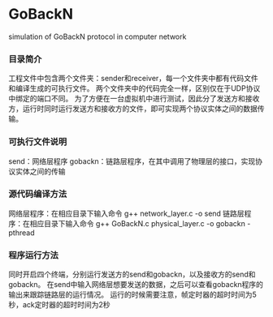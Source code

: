 # GoBackN
simulation of GoBackN protocol in computer network

### 目录简介
工程文件中包含两个文件夹：sender和receiver，每一个文件夹中都有代码文件和编译生成的可执行文件。
两个文件夹中的代码完全一样，区别仅在于UDP协议中绑定的端口不同。
为了方便在一台虚拟机中进行测试，因此分了发送方和接收方，运行时同时运行发送方和接收方的文件，即可实现两个协议实体之间的数据传输。

### 可执行文件说明
send：网络层程序
gobackn：链路层程序，在其中调用了物理层的接口，实现协议实体之间的传输

### 源代码编译方法
网络层程序：在相应目录下输入命令 g++ network_layer.c -o send
链路层程序：在相应目录下输入命令 g++ GoBackN.c physical_layer.c -o gobackn -pthread

### 程序运行方法
同时开启四个终端，分别运行发送方的send和gobackn，以及接收方的send和gobackn。
在send中输入网络层想要发送的数据，之后可以查看gobackn程序的输出来跟踪链路层的运行情况。
运行的时候需要注意，帧定时器的超时时间为5秒，ack定时器的超时时间为2秒
